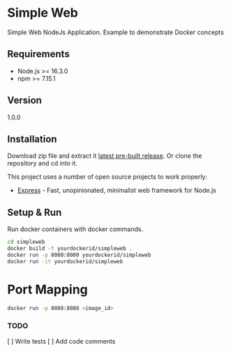 # Simple Web

Simple Web NodeJs Application. Example to demonstrate Docker concepts

## Requirements

  - Node.js >= 16.3.0
  - npm >= 7.15.1

## Version

1.0.0

## Installation

Download zip file and extract it [latest pre-built release](https://github.com/reysmerwvr/simpleweb). Or clone the repository and cd into it.

This project uses a number of open source projects to work properly:

* [Express] - Fast, unopinionated, minimalist web framework for Node.js

## Setup & Run

Run docker containers with docker commands.

```bash
cd simpleweb
docker build -t yourdockerid/simpleweb .
docker run -p 8080:8080 yourdockerid/simpleweb
docker run -it yourdockerid/simpleweb
```

# Port Mapping

```bash
docker run -p 8080:8080 <image_id>
```

### TODO
  [ ] Write tests
  [ ] Add code comments

[//]: # (These are reference links used in the body of this note and get stripped out when the markdown processor does 
its job. There is no need to format nicely because it shouldn't be seen. Thanks SO - http://stackoverflow.com/questions/4823468/store-comments-in-markdown-syntax)

   [Express]: <https://expressjs.com/>